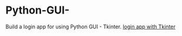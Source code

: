 # Python-GUI-
Build a login app for using Python GUI - Tkinter. 
[login app with Tkinter](/Python-GUI-/blob/main/tkinter_demo.py)
